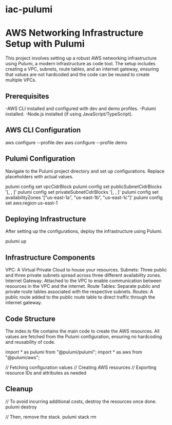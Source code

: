 # iac-pulumi
# AWS Networking Infrastructure Setup with Pulumi
This project involves setting up a robust AWS networking infrastructure using Pulumi, a modern infrastructure as code tool. The setup includes creating a VPC, subnets, route tables, and an internet gateway, ensuring that values are not hardcoded and the code can be reused to create multiple VPCs.

## Prerequisites
-AWS CLI installed and configured with dev and demo profiles.
-Pulumi installed.
-Node.js installed (if using JavaScript/TypeScript).

## AWS CLI Configuration
aws configure --profile dev
aws configure --profile demo

## Pulumi Configuration
Navigate to the Pulumi project directory and set up configurations. Replace placeholders with actual values.

pulumi config set vpcCidrBlock <vpc-cidr-block>
pulumi config set publicSubnetCidrBlocks '[<public-subnet1-cidr-block>, <public-subnet2-cidr-block>, <public-subnet3-cidr-block>]'
pulumi config set privateSubnetCidrBlocks '[<private-subnet1-cidr-block>, <private-subnet2-cidr-block>, <private-subnet3-cidr-block>]'
pulumi config set availabilityZones '["us-east-1a", "us-east-1b", "us-east-1c"]'
pulumi config set aws:region us-east-1
      
## Deploying Infrastructure
After setting up the configurations, deploy the infrastructure using Pulumi.

pulumi up

## Infrastructure Components
VPC: A Virtual Private Cloud to house your resources.
Subnets: Three public and three private subnets spread across three different availability zones.
Internet Gateway: Attached to the VPC to enable communication between resources in the VPC and the internet.
Route Tables: Separate public and private route tables associated with the respective subnets.
Routes: A public route added to the public route table to direct traffic through the internet gateway.


## Code Structure
The index.ts file contains the main code to create the AWS resources. All values are fetched from the Pulumi configuration, ensuring no hardcoding and reusability of code.

import * as pulumi from "@pulumi/pulumi";
import * as aws from "@pulumi/aws";

// Fetching configuration values
// Creating AWS resources
// Exporting resource IDs and attributes as needed


## Cleanup
// To avoid incurring additional costs, destroy the resources once done.
pulumi destroy

// Then, remove the stack.
pulumi stack rm





